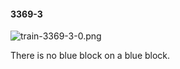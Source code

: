 #### 3369-3
![train-3369-3-0.png](https://github.com/lil-lab/nlvr/raw/master/nlvr/train/images/18/train-3369-3-0.png "train-3369-3-0.png")

There is no blue block on a blue block.
